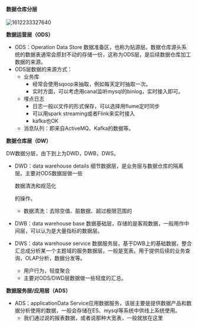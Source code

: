 #### 数据仓库分层

![1612233327640](C:/Users/wenyu/AppData/Roaming/Typora/typora-user-images/1612233327640.png)

**数据运营层（ODS）**

- ODS：Operation Data Store 数据准备区，也称为贴源层。数据仓库源头系统的数据表通常会原封不动的存储一份，这称为ODS层，是后续数据仓库加工数据的来源。
- ODS层数据的来源方式：
  - 业务库
    - 经常会使用sqoop来抽取，例如每天定时抽取一次。
    - 实时方面，可以考虑用canal监听mysql的binlog，实时接入即可。
  - 埋点日志
    - 日志一般以文件的形式保存，可以选择用flume定时同步
    - 可以用spark streaming或者Flink来实时接入
    - kafka也OK
  - 消息队列：即来自ActiveMQ、Kafka的数据等。

**数据仓库层（DW）**

DW数据分层，由下到上为DWD，DWB，DWS。

- DWD：data warehouse details 细节数据层，是业务层与数据仓库的隔离层。主要对ODS数据层做一些

  数据清洗和规范化

  的操作。

  - 数据清洗：去除空值、脏数据、超过极限范围的

- DWB：data warehouse base 数据基础层，存储的是客观数据，一般用作中间层，可以认为是大量指标的数据层。

- DWS：data warehouse service 数据服务层，基于DWB上的基础数据，整合汇总成分析某一个主题域的服务数据层，一般是宽表。用于提供后续的业务查询，OLAP分析，数据分发等。

  - 用户行为，轻度聚合
  - 主要对ODS/DWD层数据做一些轻度的汇总。

**数据服务层/应用层（ADS）**

- ADS：applicationData Service应用数据服务，该层主要是提供数据产品和数据分析使用的数据，一般会存储在ES、mysql等系统中供线上系统使用。
  - 我们通过说的报表数据，或者说那种大宽表，一般就放在这里